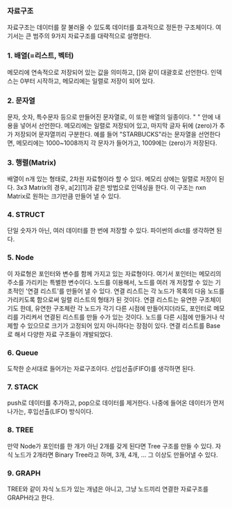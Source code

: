 ### 자료구조


자료구조는 데이터를 잘 불러올 수 있도록 데이터를 효과적으로 정돈한 구조체이다. 여기서는 큰 범주의 9가지 자료구조를 대략적으로 설명한다.


### 1. 배열(=리스트, 벡터)


메모리에 연속적으로 저장되어 있는 값을 의미하고, []와 같이 대괄호로 선언한다. 인덱스는 0부터 시작하고, 메모리에는 일렬로 저장이 되어 있다.


### 2. 문자열


문자, 숫자, 특수문자 등으로 만들어진 문자열로, 이 또한 배열의 일종이다. " " 안에 내용을 넣어서 선언한다. 메모리에는 일렬로 저장되어 있고, 마지막 글자 뒤에 (zero)가 추가 저장되어 문자열끼리 구분한다. 예를 들어 "STARBUCKS"라는 문자열을 선언한다면, 메모리에는 1000~1008까지 각 문자가 들어가고, 1009에는 (zero)가 저장된다.


### 3. 행렬(Matrix)


배열이 n개 있는 형태로, 2차원 자료형이라 할 수 있다. 메모리 상에는 일렬로 저장이 된다. 3x3 Matrix의 경우, a[2][1]과 같은 방법으로 인덱싱을 한다. 이 구조는 nxn Matrix로 원하는 크기만큼 만들어 낼 수 있다.


### 4. STRUCT


단일 숫자가 아닌, 여러 데이터를 한 번에 저장할 수 있다. 파이썬의 dict를 생각하면 된다.


### 5. Node


이 자료형은 포인터와 변수를 함께 가지고 있는 자료형이다. 여기서 포인터는 메모리의 주소를 가리키는 특별한 변수이다. 노드를 이용해서, 노드를 여러 개 저장할 수 있는 기초적인 '연결 리스트'를 만들어 낼 수 있다. 연결 리스트는 각 노드가 목록의 다음 노드를 가리키도록 함으로써 일렬 리스트의 형태가 된 것이다. 연결 리스트는 유연한 구조체이기도 한데, 유연한 구조체란 각 노드가 각기 다른 시점에 만들어지더라도, 포인터로 메모리를 가리켜서 연결된 리스트를 만들 수가 있는 것이다. 노드를 다른 시점에 만들거나 삭제할 수 있으므로 크기가 고정되어 있지 아니하다는 장점이 있다. 연결 리스트를 Base로 해서 다양한 자료 구조들이 개발되었다.


### 6. Queue


도착한 순서대로 들어가는 자료구조이다. 선입선출(FIFO)를 생각하면 된다.


### 7. STACK


push로 데이터를 추가하고, pop으로 데이터를 제거한다. 나중에 들어온 데이터가 먼저 나가는, 후입선출(LIFO) 방식이다.


### 8. TREE


만약 Node가 포인터를 한 개가 아닌 2개를 갖게 된다면 Tree 구조를 만들 수 있다. 자식 노드가 2개라면 Binary Tree라고 하며, 3개, 4개, ... 그 이상도 만들어낼 수 있다.


### 9. GRAPH


TREE와 같이 자식 노드가 있는 개념은 아니고, 그냥 노드끼리 연결한 자료구조를 GRAPH라고 한다.